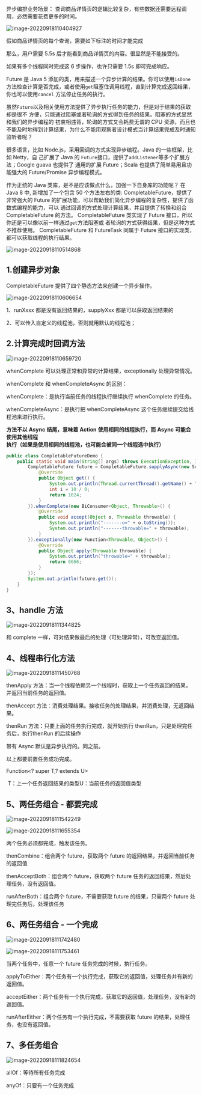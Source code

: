  异步编排业务场景： 查询商品详情页的逻辑比较复杂，有些数据还需要远程调用，必然需要花费更多的时间。

![image-20220918110404927](https://note-java.oss-cn-beijing.aliyuncs.com/img/image-20220918110404927.png)

假如商品详情页的每个查询，需要如下标注的时间才能完成 

那么，用户需要 5.5s 后才能看到商品详情页的内容。很显然是不能接受的。 

如果有多个线程同时完成这 6 步操作，也许只需要 1.5s 即可完成响应。 

Future 是 Java 5 添加的类，用来描述一个异步计算的结果。你可以使用`isDone`方法检查计算是否完成，或者使用`get`阻塞住调用线程，直到计算完成返回结果，你也可以使用`cancel` 方法停止任务的执行。 

虽然`Future`以及相关使用方法提供了异步执行任务的能力，但是对于结果的获取却是很不 方便，只能通过阻塞或者轮询的方式得到任务的结果。阻塞的方式显然和我们的异步编程的 初衷相违背，轮询的方式又会耗费无谓的 CPU 资源，而且也不能及时地得到计算结果，为什么不能用观察者设计模式当计算结果完成及时通知监听者呢？ 

很多语言，比如 Node.js，采用回调的方式实现异步编程。Java 的一些框架，比如 Netty，自 己扩展了 Java 的 `Future`接口，提供了`addListener`等多个扩展方法；Google guava 也提供了 通用的扩展 Future；Scala 也提供了简单易用且功能强大的 Future/Promise 异步编程模式。

 作为正统的 Java 类库，是不是应该做点什么，加强一下自身库的功能呢？ 在 Java 8 中, 新增加了一个包含 50 个方法左右的类: CompletableFuture，提供了非常强大的 Future 的扩展功能，可以帮助我们简化异步编程的复杂性，提供了函数式编程的能力，可以 通过回调的方式处理计算结果，并且提供了转换和组合 CompletableFuture 的方法。 CompletableFuture 类实现了 Future 接口，所以你还是可以像以前一样通过`get`方法阻塞或 者轮询的方式获得结果，但是这种方式不推荐使用。 CompletableFuture 和 FutureTask 同属于 Future 接口的实现类，都可以获取线程的执行结果。

![image-20220918110514868](https://note-java.oss-cn-beijing.aliyuncs.com/img/image-20220918110514868.png)

## 1.创建异步对象

CompletableFuture 提供了四个静态方法来创建一个异步操作。

![image-20220918110606654](https://note-java.oss-cn-beijing.aliyuncs.com/img/image-20220918110606654.png)

1、runXxxx 都是没有返回结果的，supplyXxx 都是可以获取返回结果的 

2、可以传入自定义的线程池，否则就用默认的线程池； 

## 2.计算完成时回调方法

![image-20220918110659720](https://note-java.oss-cn-beijing.aliyuncs.com/img/image-20220918110659720.png)

whenComplete 可以处理正常和异常的计算结果，exceptionally 处理异常情况。 

whenComplete 和 whenCompleteAsync 的区别： 

whenComplete：是执行当前任务的线程执行继续执行 whenComplete 的任务。 

whenCompleteAsync：是执行把 whenCompleteAsync 这个任务继续提交给线程池来进行执行。 

**方法不以** **Async** **结尾，意味着** **Action** **使用相同的线程执行，而** **Async** **可能会使用其他线程** **执行（如果是使用相同的线程池，也可能会被同一个线程选中执行）** 

```java
public class CompletableFutureDemo {
    public static void main(String[] args) throws ExecutionException, InterruptedException {
        CompletableFuture future = CompletableFuture.supplyAsync(new Supplier<Object>() {
            @Override
            public Object get() {
                System.out.println(Thread.currentThread().getName() + "\t completableFuture");
                int i = 10 / 0;
                return 1024;
            }
        }).whenComplete(new BiConsumer<Object, Throwable>() {
            @Override
            public void accept(Object o, Throwable throwable) {
                System.out.println("-------o=" + o.toString());
                System.out.println("-------throwable=" + throwable);
            }
        }).exceptionally(new Function<Throwable, Object>() {
            @Override
            public Object apply(Throwable throwable) {
                System.out.println("throwable=" + throwable);
                return 6666;
            }
        });
        System.out.println(future.get());
    }
}
```

## 3、**handle** **方法**

![image-20220918111344825](https://note-java.oss-cn-beijing.aliyuncs.com/img/image-20220918111344825.png)

和 complete 一样，可对结果做最后的处理（可处理异常），可改变返回值。

## 4、线程串行化方法

![image-20220918111450768](https://note-java.oss-cn-beijing.aliyuncs.com/img/image-20220918111450768.png)

thenApply 方法：当一个线程依赖另一个线程时，获取上一个任务返回的结果，并返回当前任务的返回值。 

thenAccept 方法：消费处理结果。接收任务的处理结果，并消费处理，无返回结果。 

thenRun 方法：只要上面的任务执行完成，就开始执行 thenRun，只是处理完任务后，执行thenRun 的后续操作 

带有 Async 默认是异步执行的。同之前。 

以上都要前置任务成功完成。 

Function<? super T,? extends U> 

​	T：上一个任务返回结果的类型U：当前任务的返回值类型

## 5、两任务组合 **-** **都要完成**

![image-20220918111542249](https://note-java.oss-cn-beijing.aliyuncs.com/img/image-20220918111542249.png)

![image-20220918111655354](https://note-java.oss-cn-beijing.aliyuncs.com/img/image-20220918111655354.png)

两个任务必须都完成，触发该任务。 

thenCombine：组合两个 future，获取两个 future 的返回结果，并返回当前任务的返回值 

thenAcceptBoth：组合两个 future，获取两个 future 任务的返回结果，然后处理任务，没有返回值。 

runAfterBoth：组合两个 future，不需要获取 future 的结果，只需两个 future 处理完任务后，处理该任务

## 6、两任务组合 **-** **一个完成**

![image-20220918111742480](https://note-java.oss-cn-beijing.aliyuncs.com/img/image-20220918111742480.png)

![image-20220918111753461](https://note-java.oss-cn-beijing.aliyuncs.com/img/image-20220918111753461.png)

当两个任务中，任意一个 future 任务完成的时候，执行任务。 

applyToEither：两个任务有一个执行完成，获取它的返回值，处理任务并有新的返回值。 

acceptEither：两个任务有一个执行完成，获取它的返回值，处理任务，没有新的返回值。 

runAfterEither：两个任务有一个执行完成，不需要获取 future 的结果，处理任务，也没有返回值。

## 7、多任务组合

![image-20220918111824654](https://note-java.oss-cn-beijing.aliyuncs.com/img/image-20220918111824654.png)

allOf：等待所有任务完成 

anyOf：只要有一个任务完成